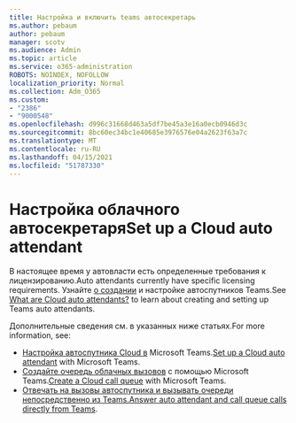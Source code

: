 ```yaml
---
title: Настройка и включить teams автосекретарь
ms.author: pebaum
author: pebaum
manager: scotv
ms.audience: Admin
ms.topic: article
ms.service: o365-administration
ROBOTS: NOINDEX, NOFOLLOW
localization_priority: Normal
ms.collection: Adm_O365
ms.custom:
- "2386"
- "9000548"
ms.openlocfilehash: d996c31668d463a5df7be45a3e16a0ecb0946d3c
ms.sourcegitcommit: 8bc60ec34bc1e40685e3976576e04a2623f63a7c
ms.translationtype: MT
ms.contentlocale: ru-RU
ms.lasthandoff: 04/15/2021
ms.locfileid: "51787330"
---
```

# <a name="set-up-a-cloud-auto-attendant"></a><span data-ttu-id="29c47-102">Настройка облачного автосекретаря</span><span class="sxs-lookup"><span data-stu-id="29c47-102">Set up a Cloud auto attendant</span></span>

<span data-ttu-id="29c47-103">В настоящее время у автовласти есть определенные требования к лицензированию.</span><span class="sxs-lookup"><span data-stu-id="29c47-103">Auto attendants currently have specific licensing requirements.</span></span> <span data-ttu-id="29c47-104">Узнайте [о создании](https://docs.microsoft.com/microsoftteams/what-are-phone-system-auto-attendants) и настройке автоспутников Teams.</span><span class="sxs-lookup"><span data-stu-id="29c47-104">See [What are Cloud auto attendants?](https://docs.microsoft.com/microsoftteams/what-are-phone-system-auto-attendants) to learn about creating and setting up Teams auto attendants.</span></span> 

<span data-ttu-id="29c47-105">Дополнительные сведения см. в указанных ниже статьях.</span><span class="sxs-lookup"><span data-stu-id="29c47-105">For more information, see:</span></span>

- <span data-ttu-id="29c47-106">[Настройка автоспутника Cloud в](https://docs.microsoft.com/microsoftteams/create-a-phone-system-auto-attendant) Microsoft Teams.</span><span class="sxs-lookup"><span data-stu-id="29c47-106">[Set up a Cloud auto attendant](https://docs.microsoft.com/microsoftteams/create-a-phone-system-auto-attendant) with Microsoft Teams.</span></span> 
- <span data-ttu-id="29c47-107">[Создайте очередь облачных вызовов](https://docs.microsoft.com/microsoftteams/create-a-phone-system-call-queue) с помощью Microsoft Teams.</span><span class="sxs-lookup"><span data-stu-id="29c47-107">[Create a Cloud call queue](https://docs.microsoft.com/microsoftteams/create-a-phone-system-call-queue) with Microsoft Teams.</span></span> 
- <span data-ttu-id="29c47-108">[Отвечать на вызовы автоспутника и вызывать очереди непосредственно из Teams.](https://docs.microsoft.com/microsoftteams/answer-auto-attendant-and-call-queue-calls)</span><span class="sxs-lookup"><span data-stu-id="29c47-108">[Answer auto attendant and call queue calls directly from Teams](https://docs.microsoft.com/microsoftteams/answer-auto-attendant-and-call-queue-calls).</span></span> 
